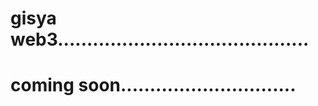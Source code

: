 # gisya web3...........................................
# coming soon..............................
